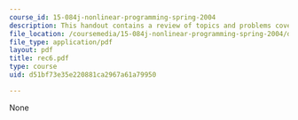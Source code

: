```yaml
---
course_id: 15-084j-nonlinear-programming-spring-2004
description: This handout contains a review of topics and problems covered in class.
file_location: /coursemedia/15-084j-nonlinear-programming-spring-2004/d51bf73e35e220881ca2967a61a79950_rec6.pdf
file_type: application/pdf
layout: pdf
title: rec6.pdf
type: course
uid: d51bf73e35e220881ca2967a61a79950

---
```

None
